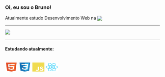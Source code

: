 ### Oi, eu sou o Bruno!
Atualmente estudo Desenvolvimento Web na <a href="https://www.betrybe.com/formacao" target="_blank"><img src="https://theme.zdassets.com/theme_assets/9633455/ecf228e8c15da1a8bd07f574e675a0ac59330968.png" align="center" width="100px">
<hr>
<a href="https://www.linkedin.com/in/brunocmferreira/" target="_blank"><img src="https://img.shields.io/badge/-LinkedIn-%230077B5?style=for-the-badge&logo=linkedin&logoColor=white" target="_blank"></a>
<hr>

#### Estudando atualmente:
<div style="display: inline_block"><br>  
  <img align="center" alt="Bruno-HTML" height="30" width="40" src="https://raw.githubusercontent.com/devicons/devicon/master/icons/html5/html5-original.svg">
  <img align="center" alt="Bruno-CSS" height="30" width="40" src="https://raw.githubusercontent.com/devicons/devicon/master/icons/css3/css3-original.svg">
  <img align="center" alt="Bruno-JS" height="30" width="40" src="https://raw.githubusercontent.com/devicons/devicon/master/icons/javascript/javascript-plain.svg">
  <img align="center" alt="Bruno-React" height="30" width="40" src="https://raw.githubusercontent.com/devicons/devicon/master/icons/react/react-original.svg">
</div>
